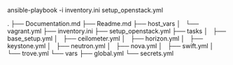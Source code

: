 ansible-playbook -i inventory.ini setup_openstack.yml

.
├── Documentation.md
├── Readme.md
├── host_vars
│   └── vagrant.yml
├── inventory.ini
├── setup_openstack.yml
├── tasks
│   ├── base_setup.yml
│   ├── ceilometer.yml
│   ├── horizon.yml
│   ├── keystone.yml
│   ├── neutron.yml
│   ├── nova.yml
│   ├── swift.yml
│   └── trove.yml
└── vars
    ├── global.yml
    └── secrets.yml